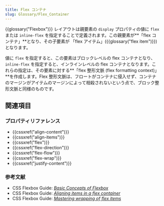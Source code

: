 ```yaml
---
title: Flex コンテナ
slug: Glossary/Flex_Container
---
```


{{glossary("Flexbox")}} レイアウトは親要素の `display` プロパティの値に `flex` または `inline-flex` を指定することで定義されます。この親要素が**「flex コンテナ」**となり、その子要素が 「flex アイテム」({{glossary("flex item")}}) となります。

値に `flex` を指定すると、この要素はブロックレベルの flex コンテナとなり、`inline-flex` を指定すると、インラインレベルの flex コンテナとなります。これらの指定は、その要素に対する**「flex 整形文脈 (flex formatting context)」**を作成します。Flex 整形文脈は、フロートがコンテナに侵入せず、コンテナのマージンがアイテムのマージンによって相殺されないという点で、ブロック整形文脈と同様のものです。

## 関連項目

### プロパティリファレンス

- {{cssxref("align-content")}}
- {{cssxref("align-items")}}
- {{cssxref("flex")}}
- {{cssxref("flex-direction")}}
- {{cssxref("flex-flow")}}
- {{cssxref("flex-wrap")}}
- {{cssxref("justify-content")}}

### 参考文献

- CSS Flexbox Guide: _[Basic Concepts of Flexbox](/ja/docs/Web/CSS/CSS_Flexible_Box_Layout/Basic_Concepts_of_Flexbox)_
- CSS Flexbox Guide: _[Aligning items in a flex container](/ja/docs/Web/CSS/CSS_Flexible_Box_Layout/Aligning_Items_in_a_Flex_Container)_
- CSS Flexbox Guide: _[Mastering wrapping of flex items](/ja/docs/Web/CSS/CSS_Flexible_Box_Layout/Mastering_Wrapping_of_Flex_Items)_
